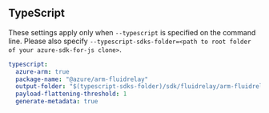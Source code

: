 ## TypeScript

These settings apply only when `--typescript` is specified on the command line.
Please also specify `--typescript-sdks-folder=<path to root folder of your azure-sdk-for-js clone>`.

```yaml $(typescript)
typescript:
  azure-arm: true
  package-name: "@azure/arm-fluidrelay"
  output-folder: "$(typescript-sdks-folder)/sdk/fluidrelay/arm-fluidrelay"
  payload-flattening-threshold: 1
  generate-metadata: true
```
